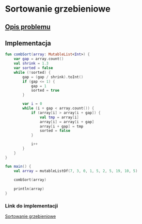 # Sortowanie grzebieniowe

## [Opis problemu](../../../../algorithms/sorting/comb-sort.md)

## Implementacja

```kotlin
fun combSort(array: MutableList<Int>) {
    var gap = array.count()
    val shrink = 1.3
    var sorted = false
    while (!sorted) {
        gap = (gap / shrink).toInt()
        if (gap <= 1) {
            gap = 1
            sorted = true
        }

        var i = 0
        while (i + gap < array.count()) {
            if (array[i] > array[i + gap]) {
                val tmp = array[i]
                array[i] = array[i + gap]
                array[i + gap] = tmp
                sorted = false
            }

            i++
        }
    }
}

fun main() {
    val array = mutableListOf(7, 3, 0, 1, 5, 2, 5, 19, 10, 5)
    
    combSort(array)
        
    println(array)
}
```

### Link do implementacji

[Sortowanie grzebieniowe](https://ideone.com/WJ7PjF)